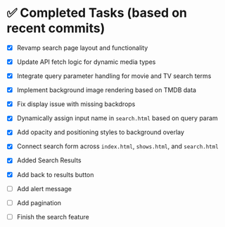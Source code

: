 # ✅ Completed Tasks (based on recent commits)

- [x] Revamp search page layout and functionality
- [x] Update API fetch logic for dynamic media types
- [x] Integrate query parameter handling for movie and TV search terms
- [x] Implement background image rendering based on TMDB data
- [x] Fix display issue with missing backdrops
- [x] Dynamically assign input name in `search.html` based on query param
- [x] Add opacity and positioning styles to background overlay
- [x] Connect search form across `index.html`, `shows.html`, and `search.html`
- [x] Added Search Results 
- [x] Add back to results button
- [ ] Add alert message
- [ ] Add pagination
- [ ] Finish the search feature 

